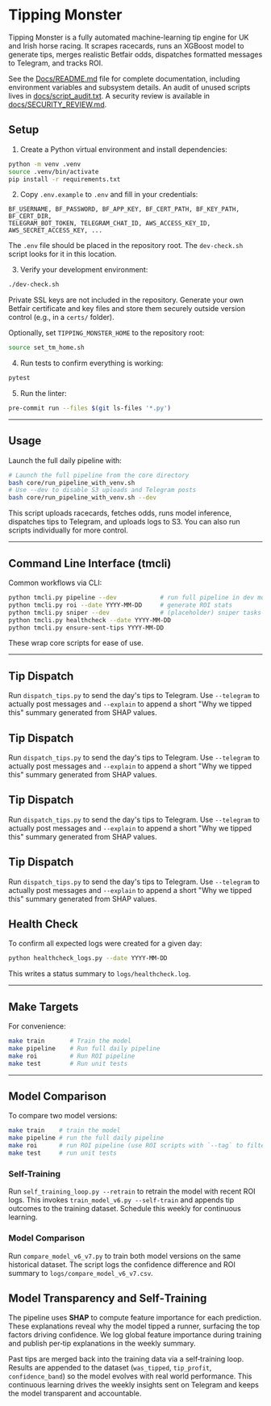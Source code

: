 # Tipping Monster

Tipping Monster is a fully automated machine-learning tip engine for UK and Irish horse racing. It scrapes racecards, runs an XGBoost model to generate tips, merges realistic Betfair odds, dispatches formatted messages to Telegram, and tracks ROI.

See the [Docs/README.md](Docs/README.md) file for complete documentation, including environment variables and subsystem details. An audit of unused scripts lives in [docs/script_audit.txt](docs/script_audit.txt). A security review is available in [docs/SECURITY_REVIEW.md](docs/SECURITY_REVIEW.md).

## Setup

1. Create a Python virtual environment and install dependencies:

```bash
python -m venv .venv
source .venv/bin/activate
pip install -r requirements.txt
```

2. Copy `.env.example` to `.env` and fill in your credentials:

```
BF_USERNAME, BF_PASSWORD, BF_APP_KEY, BF_CERT_PATH, BF_KEY_PATH, BF_CERT_DIR,
TELEGRAM_BOT_TOKEN, TELEGRAM_CHAT_ID, AWS_ACCESS_KEY_ID, AWS_SECRET_ACCESS_KEY, ...
```

The `.env` file should be placed in the repository root. The `dev-check.sh` script looks for it in this location.

3. Verify your development environment:

```bash
./dev-check.sh
```

Private SSL keys are not included in the repository. Generate your own Betfair certificate and key files and store them securely outside version control (e.g., in a `certs/` folder).

Optionally, set `TIPPING_MONSTER_HOME` to the repository root:

```bash
source set_tm_home.sh
```

4. Run tests to confirm everything is working:

```bash
pytest
```

5. Run the linter:

```bash
pre-commit run --files $(git ls-files '*.py')
```

---

## Usage

Launch the full daily pipeline with:

```bash
# Launch the full pipeline from the core directory
bash core/run_pipeline_with_venv.sh
# Use --dev to disable S3 uploads and Telegram posts
bash core/run_pipeline_with_venv.sh --dev
```

This script uploads racecards, fetches odds, runs model inference, dispatches tips to Telegram, and uploads logs to S3. You can also run scripts individually for more control.

---

## Command Line Interface (tmcli)

Common workflows via CLI:

```bash
python tmcli.py pipeline --dev            # run full pipeline in dev mode
python tmcli.py roi --date YYYY-MM-DD     # generate ROI stats
python tmcli.py sniper --dev              # (placeholder) sniper tasks
python tmcli.py healthcheck --date YYYY-MM-DD
python tmcli.py ensure-sent-tips YYYY-MM-DD
```

These wrap core scripts for ease of use.

---

## Tip Dispatch

Run `dispatch_tips.py` to send the day's tips to Telegram. Use `--telegram` to
actually post messages and `--explain` to append a short "Why we tipped this"
summary generated from SHAP values.

## Tip Dispatch

Run `dispatch_tips.py` to send the day's tips to Telegram. Use `--telegram` to
actually post messages and `--explain` to append a short "Why we tipped this"
summary generated from SHAP values.

## Tip Dispatch

Run `dispatch_tips.py` to send the day's tips to Telegram. Use `--telegram` to
actually post messages and `--explain` to append a short "Why we tipped this"
summary generated from SHAP values.

## Tip Dispatch

Run `dispatch_tips.py` to send the day's tips to Telegram. Use `--telegram` to
actually post messages and `--explain` to append a short "Why we tipped this"
summary generated from SHAP values.

## Health Check

To confirm all expected logs were created for a given day:

```bash
python healthcheck_logs.py --date YYYY-MM-DD
```

This writes a status summary to `logs/healthcheck.log`.

---

## Make Targets

For convenience:

```bash
make train       # Train the model
make pipeline    # Run full daily pipeline
make roi         # Run ROI pipeline
make test        # Run unit tests
```

---

## Model Comparison

To compare two model versions:

```bash
make train    # train the model
make pipeline # run the full daily pipeline
make roi      # run ROI pipeline (use ROI scripts with `--tag` to filter by tag)
make test     # run unit tests
```

### Self-Training

Run `self_training_loop.py --retrain` to retrain the model with recent ROI logs.
This invokes `train_model_v6.py --self-train` and appends tip outcomes to the
training dataset. Schedule this weekly for continuous learning.

### Model Comparison

Run `compare_model_v6_v7.py` to train both model versions on the same historical dataset. The script logs the confidence difference and ROI summary to `logs/compare_model_v6_v7.csv`.


## Model Transparency and Self‑Training

The pipeline uses **SHAP** to compute feature importance for each prediction. These explanations
reveal why the model tipped a runner, surfacing the top factors driving confidence. We log global
feature importance during training and publish per‑tip explanations in the weekly summary.

Past tips are merged back into the training data via a self‑training loop. Results are appended to
the dataset (`was_tipped`, `tip_profit`, `confidence_band`) so the model evolves with real world
performance. This continuous learning drives the weekly insights sent on Telegram and keeps the
model transparent and accountable.

